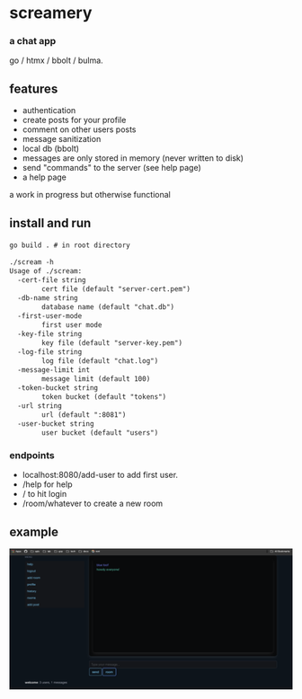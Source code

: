 # screamery

### a chat app

go / htmx / bbolt / bulma.

## features
- authentication
- create posts for your profile
- comment on other users posts
- message sanitization
- local db (bbolt)
- messages are only stored in memory (never written to disk)
- send "commands" to the server (see help page)
- a help page

a work in progress but otherwise functional

## install and run
`go build . # in root directory`

```
./scream -h
Usage of ./scream:
  -cert-file string
    	cert file (default "server-cert.pem")
  -db-name string
    	database name (default "chat.db")
  -first-user-mode
    	first user mode
  -key-file string
    	key file (default "server-key.pem")
  -log-file string
    	log file (default "chat.log")
  -message-limit int
    	message limit (default 100)
  -token-bucket string
    	token bucket (default "tokens")
  -url string
    	url (default ":8081")
  -user-bucket string
    	user bucket (default "users")
```

### endpoints
- localhost:8080/add-user to add first user.
- /help for help
- / to hit login
- /room/whatever to create a new room

## example

![room_example](docs/example.png)
